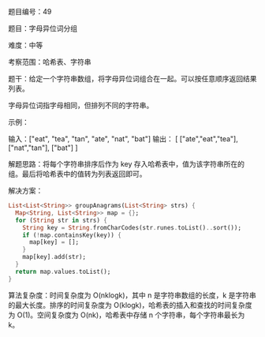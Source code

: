 题目编号：49

题目：字母异位词分组

难度：中等

考察范围：哈希表、字符串

题干：给定一个字符串数组，将字母异位词组合在一起。可以按任意顺序返回结果列表。

字母异位词指字母相同，但排列不同的字符串。

示例：

输入：["eat", "tea", "tan", "ate", "nat", "bat"]
输出：
[
  ["ate","eat","tea"],
  ["nat","tan"],
  ["bat"]
]

解题思路：将每个字符串排序后作为 key 存入哈希表中，值为该字符串所在的组。最后将哈希表中的值转为列表返回即可。

解决方案：

```dart
List<List<String>> groupAnagrams(List<String> strs) {
  Map<String, List<String>> map = {};
  for (String str in strs) {
    String key = String.fromCharCodes(str.runes.toList()..sort());
    if (!map.containsKey(key)) {
      map[key] = [];
    }
    map[key].add(str);
  }
  return map.values.toList();
}
```

算法复杂度：时间复杂度为 O(nklogk)，其中 n 是字符串数组的长度，k 是字符串的最大长度。排序的时间复杂度为 O(klogk)，哈希表的插入和查找的时间复杂度为 O(1)。空间复杂度为 O(nk)，哈希表中存储 n 个字符串，每个字符串最长为 k。